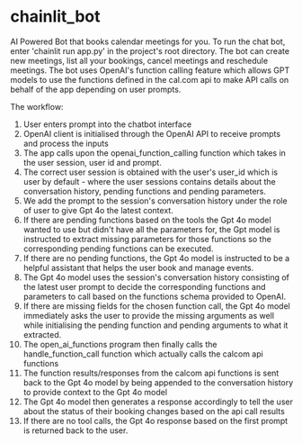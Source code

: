 # chainlit_bot
AI Powered Bot that books calendar meetings for you.
To run the chat bot, enter 'chainlit run app.py' in the project's root directory.
The bot can create new meetings, list all your bookings, cancel meetings and reschedule meetings. 
The bot uses OpenAI's function calling feature which allows GPT models to use the functions defined in the cal.com api to make API calls on behalf of the app 
depending on user prompts.

The workflow:
1. User enters prompt into the chatbot interface
2. OpenAI client is initialised through the OpenAI API to receive prompts and process the inputs
3. The app calls upon the openai_function_calling function which takes in the user session, user id and prompt.
4. The correct user session is obtained with the user's user_id which is user by default - where the user sessions contains details about the conversation history, pending functions and pending parameters.
5. We add the prompt to the session's conversation history under the role of user to give Gpt 4o the latest context.
6. If there are pending functions based on the tools the Gpt 4o model wanted to use but didn't have all the parameters for, the Gpt model is instructed to extract missing parameters for those functions so the corresponding pending functions can be executed.
7. If there are no pending functions, the Gpt 4o model is instructed to be a helpful assistant that helps the user book and manage events.
8. The Gpt 4o model uses the session's conversation history consisting of the latest user prompt to decide the corresponding functions and parameters to call based on the functions schema provided to OpenAI.
9. If there are missing fields for the chosen function call, the Gpt 4o model immediately asks the user to provide the missing arguments as well while initialising the pending function and pending arguments to what it extracted.
10. The open_ai_functions program then finally calls the handle_function_call function which actually calls the calcom api functions
11. The function results/responses from the calcom api functions is sent back to the Gpt 4o model by being appended to the conversation history to provide context to the Gpt 4o model
12. The Gpt 4o model then generates a response accordingly to tell the user about the status of their booking changes based on the api call results
13. If there are no tool calls, the Gpt 4o response based on the first prompt is returned back to the user.
 
